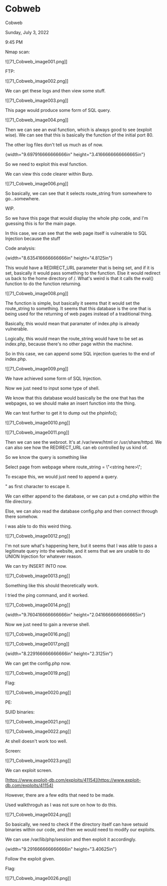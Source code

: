 # Cobweb

Cobweb

Sunday, July 3, 2022

9:45 PM

Nmap scan:

!\[\[71\_Cobweb\_image001.png]]

&#x20;

FTP:

!\[\[71\_Cobweb\_image002.png]]

&#x20;

We can get these logs and then view some stuff.

&#x20;

!\[\[71\_Cobweb\_image003.png]]

&#x20;

This page would produce some form of SQL query.

!\[\[71\_Cobweb\_image004.png]]

&#x20;

Then we can see an eval function, which is always good to see (exploit wise). We can see that this is basically the function of the initial port 80.

&#x20;

The other log files don't tell us much as of now.

{width="9.697916666666666in" height="3.4166666666666665in"}

&#x20;

So we need to exploit this eval function.

We can view this code clearer within Burp.

!\[\[71\_Cobweb\_image006.png]]

&#x20;

So basically, we can see that it selects route\_string from somewhere to go...somewhere.

WIP.

So we have this page that would display the whole php code, and I'm guessing this is for the main page.

In this case, we can see that the web page itself is vulnerable to SQL Injection because the stuff

&#x20;

Code analysis:

{width="8.635416666666666in" height="4.8125in"}

&#x20;

This would have a REDIRECT\_URL parameter that is being set, and if it is set, basically it would pass something to the function. Else it would redirect us back to the home directory of /. What's weird is that it calls the eval() function to do the function returning.

&#x20;

!\[\[71\_Cobweb\_image008.png]]

&#x20;

The function is simple, but basically it seems that it would set the route\_string to something. It seems that this database is the one that is being used for the returning of web pages instead of a traditional thing.

&#x20;

Basically, this would mean that paramater of index.php is already vulnerable.

Logically, this would mean the route\_string would have to be set as index.php, because there's no other page within the machine.

&#x20;

So in this case, we can append some SQL injection queries to the end of index.php.

!\[\[71\_Cobweb\_image009.png]]

&#x20;

We have achieved some form of SQL Injection.

&#x20;

Now we just need to input some type of shell.

We know that this database would basically be the one that has the webpages, so we should make an insert function into the thing.

We can test further to get it to dump out the phpinfo();

!\[\[71\_Cobweb\_image0010.png]]

&#x20;

!\[\[71\_Cobweb\_image0011.png]]

&#x20;

Then we can see the webroot. It's at /var/www/html or /usr/share/httpd. We can also see how the REDIRECT\_URL can eb controlled by us kind of.

&#x20;

So we know the query is something like

&#x20;

Select page from webpage where route\_string = \\"\<string here>\\";

To escape this, we would just need to append a query.

" as first character to escape it.

&#x20;

We can either append to the database, or we can put a cmd.php within the file directory.

Else, we can also read the database config.php and then connect through there somehow.

&#x20;

I was able to do this weird thing.

!\[\[71\_Cobweb\_image0012.png]]

&#x20;

I'm not sure what's happening here, but it seems that I was able to pass a legitimate query into the website, and it sems that we are unable to do UNION Injection for whatever reason.

&#x20;

We can try INSERT INTO now.

!\[\[71\_Cobweb\_image0013.png]]

&#x20;

Something like this should theoretically work.

I tried the ping command, and it worked.

!\[\[71\_Cobweb\_image0014.png]]

&#x20;

{width="9.760416666666666in" height="2.0416666666666665in"}

&#x20;

Now we just need to gain a reverse shell.

!\[\[71\_Cobweb\_image0016.png]]

&#x20;

!\[\[71\_Cobweb\_image0017.png]]

&#x20;

{width="8.229166666666666in" height="2.3125in"}

&#x20;

We can get the config.php now.

!\[\[71\_Cobweb\_image0019.png]]

&#x20;

&#x20;

Flag:

!\[\[71\_Cobweb\_image0020.png]]

&#x20;

&#x20;

PE:

SUID binaries:

!\[\[71\_Cobweb\_image0021.png]]

&#x20;

!\[\[71\_Cobweb\_image0022.png]]

&#x20;

At shell doesn't work too well.

&#x20;

Screen:

!\[\[71\_Cobweb\_image0023.png]]

&#x20;

We can exploit screen.

[https://www.exploit-db.com/exploits/41154](https://www.exploit-db.com/exploits/41154)

&#x20;

However, there are a few edits that need to be made.

Used walkthroguh as I was not sure on how to do this.

&#x20;

!\[\[71\_Cobweb\_image0024.png]]

&#x20;

So basically, we need to check if the directory itself can have setsuid binaries within our code, and then we would need to modify our exploits.

&#x20;

We can use /var/lib/php/session and then exploit it accordingly.

{width="9.291666666666666in" height="3.40625in"}

&#x20;

Follow the exploit given.

&#x20;

Flag:

!\[\[71\_Cobweb\_image0026.png]]

&#x20;
